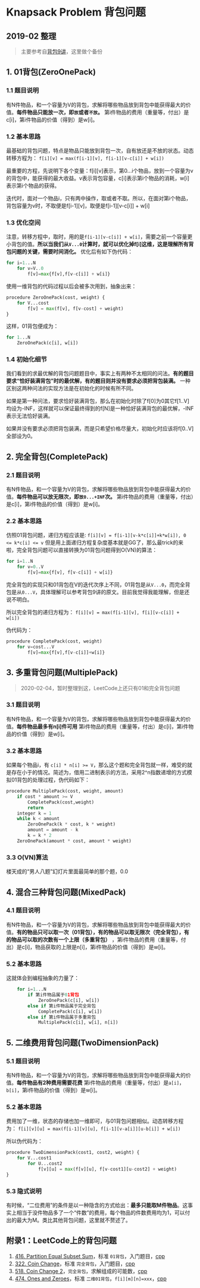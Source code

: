 # Knapsack Problem 背包问题

## 2019-02 整理

> 主要参考自[背包9讲](https://www.kancloud.cn/kancloud/pack/70124)，这里做个备份

## 1. 01背包(ZeroOnePack)

### 1.1 题目说明

有N件物品，和一个容量为V的背包，求解将哪些物品放到背包中能获得最大的价值。**每件物品只能放一次，即`放`或者`不放`。** 第i件物品的费用（重量等，付出）是c[i]，第i件物品的价值（得到）是w[i]。

### 1.2 基本思路

最基础的背包问题，特点是物品只能放到背包一次，自有放还是不放的状态。动态转移方程为：
`f[i][v] = max(f[i-1][v], f[i-1][v-c[i]] + w[i])`

最重要的方程，先说明下各个变量：f[i][v]表示，第0...i个物品，放到一个容量为v的背包中，能获得的最大收益。v表示背包容量，c[i]表示第i个物品的消耗，w[i]表示第i个物品的获得。

迭代时，面对一个物品i，只有两中操作，取或者不取。所以，在面对第i个物品，背包容量为v时，不取便是f[i-1][v]，取便是f[i-1][v-c[i]] + w[i]

### 1.3 优化空间

注意，转移方程中，取时，用的是`f[i-1][v-c[i]] + w[i]`，需要之前一个容量更小背包的值。**所以当我们从`V...0`计算时，就可以优化掉f[i]这维，这是理解所有背包问题的关键，需要时间消化。** 优化后有如下伪代码：

```python
for i=1...N
    for v=V..0
        f[v]=max{f[v],f[v-c[i]] + w[i]}
```

使用一维背包的代码过程以后会被多次用到，抽象出来：

```python
procedure ZeroOnePack(cost, weight) {
    for V...cost
        f[v] = max(f[v], f[v-cost] + weight)
}
```

这样，01背包便成为：

```python
for 1...N
    ZeroOnePack(c[i], w[i])
```

### 1.4 初始化细节

我们看到的求最优解的背包问题题目中，事实上有两种不太相同的问法。**有的题目要求“恰好装满背包”时的最优解，有的题目则并没有要求必须把背包装满。** 一种区别这两种问法的实现方法是在初始化的时候有所不同。

如果是第一种问法，要求恰好装满背包，那么在初始化时除了f[0]为0其它f[1..V]均设为-INF，这样就可以保证最终得到的f[N]是一种恰好装满背包的最优解，-INF表示无法恰好装满。

如果并没有要求必须把背包装满，而是只希望价格尽量大，初始化时应该将f[0..V]全部设为0。

## 2. 完全背包(CompletePack)

### 2.1 题目说明

有N件物品，和一个容量为V的背包，求解将哪些物品放到背包中能获得最大的价值。**每件物品可以放无限次，即`放0...+INF`次。** 第i件物品的费用（重量等，付出）是c[i]，第i件物品的价值（得到）是w[i]。

### 2.2 基本思路

仿照01背包问题，递归方程应该是:
`f[i][v] = f[i-1][v-k*c[i]]+k*w[i]), 0 <= k*c[i] <= v`
但是用上面递归方程复杂度基本就是GG了，那么最trick的来啦，完全背包问题可以直接转换为01背包问题得到O(VN)的算法：

```python
for i=1..N
    for v=0..V
        f[v]=max{f[v], f[v-c[i]] + w[i]}
```

完全背包的实现只和01背包在V的迭代次序上不同，01背包是从`V...0`，而完全背包是从`0...V`，具体理解可以参考背包9讲的原文。目前我觉得我能理解，但是还说不明白。

所以完全背包的递归方程为：
`f[i][v] = max(f[i-1][v], f[i][v-c[i]] + w[i])`

伪代码为：
```python
procedure CompletePack(cost, weight)
    for v=cost...V
        f[v]=max{f[v],f[v-c[i]]+w[i]}
```

## 3. 多重背包问题(MultiplePack)

> 2020-02-04，暂时整理到这，LeetCode上还只有01和完全背包问题

### 3.1 题目说明

有N件物品，和一个容量为V的背包，求解将哪些物品放到背包中能获得最大的价值。**每件物品最多有n[i]件可用** 第i件物品的费用（重量等，付出）是c[i]，第i件物品的价值（得到）是w[i]。

### 3.2 基本思路

如果每个物品i，有 `c[i] * n[i] >= V`，那么这个题和完全背包就一样，难受的就是存在小于的情况。简述为，借用二进制表示的方法，采用2^n指数递增的方式模拟01背包的处理过程，伪代码如下：

```python
procedure MultiplePack(cost, weight, amount)
    if cost * amount >= V
        CompletePack(cost,weight)
        return
    integer k = 1
    while k < amount
        ZeroOnePack(k * cost, k * weight)
        amount = amount - k
        k = k * 2
    ZeroOnePack(amount * cost, amount * weight)
```

### 3.3 O(VN)算法

楼天成的“男人八题”幻灯片里面最简单的那个题，0.0

## 4. 混合三种背包问题(MixedPack)

### 4.1 题目说明

有N件物品，和一个容量为V的背包，求解将哪些物品放到背包中能获得最大的价值。**有的物品只可以取一次（01背包），有的物品可以取无限次（完全背包），有的物品可以取的次数有一个上限（多重背包）** ，第i件物品的费用（重量等，付出）是c[i]，物品获取的上限是n[i]，第i件物品的价值（得到）是w[i]。

### 5.2 基本思路

这就体会到编程抽象的力量了：

```python
    for i=1...N
        if 第i件物品属于01背包
            ZeroOnePack(c[i], w[i])
        else if 第i件物品属于完全背包
            CompletePack(c[i], w[i])
        else if 第i件物品属于多重背包
            MultiplePack(c[i], w[i], n[i])
```

## 5. 二维费用背包问题(TwoDimensionPack)

### 5.1 题目说明

有N件物品，和一个容量为V的背包，求解将哪些物品放到背包中能获得最大的价值。**每件物品有2种费用需要花费** 第i件物品的费用（重量等，付出）是`a[i]`，`b[i]`，第i件物品的价值（得到）是w[i]。

### 5.2 基本思路

费用加了一维，状态的存储也加一维即可，与01背包问题相似。动态转移方程为：
`f[i][v][u] = max(f[i-1][v][u], f[i-1][v-a[i]][u-b[i]] + w[i])`

所以伪代码为：

```python
procedure TwoDimensionPack(cost1, cost2, weight) {
    for V...cost1
        for U...cost2
            f[v][u] = max(f[v][u], f[v-cost1][u-cost2] + weight)
}
```

### 5.3 隐式说明

有时候，“二位费用”的条件是以一种隐含的方式给出：**最多只能取M件物品**。这事实上相当于没件物品多了一个“件数”的费用，每个物品的件数费用均为1，可以付出的最大为M。类比其他背包问题，这里就不赘述了。

## 附录1：LeetCode上的背包问题

1. [416. Partition Equal Subset Sum](https://leetcode.com/problems/partition-equal-subset-sum/)，标准 `01背包`，入门题目，[cpp](https://github.com/xfmeng17/leetcode/blob/master/cpp/0416.go)
2. [322. Coin Change](https://leetcode.com/problems/coin-change/)，标准 `完全背包`，入门题目，[cpp](https://github.com/xfmeng17/leetcode/blob/master/cpp/0322.go)
3. [518. Coin Change 2](https://leetcode.com/problems/coin-change-2/)，`完全背包`，求解组成的可能数，[cpp](https://github.com/xfmeng17/leetcode/blob/master/cpp/0518.go)
4. [474. Ones and Zeroes](https://leetcode.com/problems/ones-and-zeroes/)，标准 `二维01背包`，`f[i][m][n]=xxx`，[cpp](https://github.com/xfmeng17/leetcode/blob/master/cpp/0474.go)